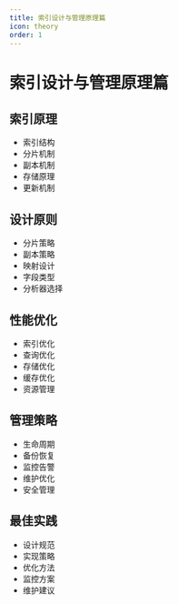 ```yaml
---
title: 索引设计与管理原理篇
icon: theory
order: 1
---
```


# 索引设计与管理原理篇

## 索引原理
- 索引结构
- 分片机制
- 副本机制
- 存储原理
- 更新机制

## 设计原则
- 分片策略
- 副本策略
- 映射设计
- 字段类型
- 分析器选择

## 性能优化
- 索引优化
- 查询优化
- 存储优化
- 缓存优化
- 资源管理

## 管理策略
- 生命周期
- 备份恢复
- 监控告警
- 维护优化
- 安全管理

## 最佳实践
- 设计规范
- 实现策略
- 优化方法
- 监控方案
- 维护建议
